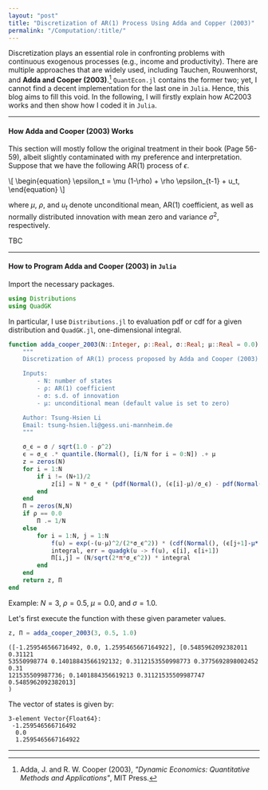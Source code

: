 ```yaml
---
layout: "post"
title: "Discretization of AR(1) Process Using Adda and Copper (2003)"
permalink: "/Computation/:title/"
---
```



Discretization plays an essential role in confronting problems with continuous exogenous processes (e.g., income and productivity).
There are multiple approaches that are widely used, including Tauchen, Rouwenhorst, and **Adda and Cooper (2003)**.[^1]
`QuantEcon.jl` contains the former two; yet, I cannot find a decent implementation for the last one in `Julia`.
Hence, this blog aims to fill this void.
In the following, I will firstly explain how AC2003 works and then show how I coded it in `Julia`.

---

#### How Adda and Cooper (2003) Works

This section will mostly follow the original treatment in their book (Page 56-59), albeit slightly contaminated with my preference and interpretation.
Suppose that we have the following AR(1) process of $\epsilon$.

\\[ \begin{equation} \epsilon_t = \mu (1-\rho) + \rho \epsilon_{t-1} + u_t, \end{equation} \\]

where $\mu$, $\rho$, and $u_t$ denote unconditional mean, AR(1) coefficient, as well as normally distributed innovation with mean zero and variance $\sigma^2$, respectively.

TBC

---

#### How to Program Adda and Cooper (2003) in `Julia`

Import the necessary packages.

```julia
using Distributions
using QuadGK
```




In particular, I use `Distributions.jl` to evaluation pdf or cdf for a given distribution and `QuadGK.jl`, one-dimensional integral.

```julia
function adda_cooper_2003(N::Integer, ρ::Real, σ::Real; μ::Real = 0.0)
    """
    Discretization of AR(1) process proposed by Adda and Cooper (2003)

    Inputs:
        - N: number of states
        - ρ: AR(1) coefficient
        - σ: s.d. of innovation
        - μ: unconditional mean (default value is set to zero)

    Author: Tsung-Hsien Li
    Email: tsung-hsien.li@gess.uni-mannheim.de
    """

    σ_ϵ = σ / sqrt(1.0 - ρ^2)
    ϵ = σ_ϵ .* quantile.(Normal(), [i/N for i = 0:N]) .+ μ
    z = zeros(N)
    for i = 1:N
        if i != (N+1)/2
            z[i] = N * σ_ϵ * (pdf(Normal(), (ϵ[i]-μ)/σ_ϵ) - pdf(Normal(), (ϵ[i+1]-μ)/σ_ϵ)) + μ
        end
    end
    Π = zeros(N,N)
    if ρ == 0.0
        Π .= 1/N
    else
        for i = 1:N, j = 1:N
            f(u) = exp(-(u-μ)^2/(2*σ_ϵ^2)) * (cdf(Normal(), (ϵ[j+1]-μ*(1.0-ρ)-ρ*u)/σ) - cdf(Normal(), (ϵ[j]-μ*(1.0-ρ)-ρ*u)/σ))
            integral, err = quadgk(u -> f(u), ϵ[i], ϵ[i+1])
            Π[i,j] = (N/sqrt(2*π*σ_ϵ^2)) * integral
        end
    end
    return z, Π
end
```




Example: $N=3$, $\rho=0.5$, $\mu=0.0$, and $\sigma=1.0$.

Let's first execute the function with these given parameter values.

```julia
z, Π = adda_cooper_2003(3, 0.5, 1.0)
```

```
([-1.259546566716492, 0.0, 1.2595465667164922], [0.5485962092382011 0.31121
53550998774 0.14018843566192132; 0.3112153550998773 0.3775692898002452 0.31
121535509987736; 0.1401884356619213 0.31121535509987747 0.5485962092382013]
)
```





The vector of states is given by:

```
3-element Vector{Float64}:
 -1.259546566716492
  0.0
  1.2595465667164922
```





---

[^1]: Adda, J. and R. W. Cooper (2003), *"Dynamic Economics: Quantitative Methods and Applications"*, MIT Press.
